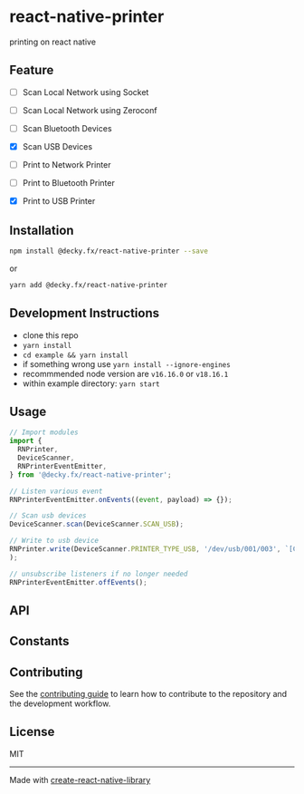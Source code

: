 # react-native-printer

printing on react native

## Feature
- [ ] Scan Local Network using Socket
- [ ] Scan Local Network using Zeroconf
- [ ] Scan Bluetooth Devices
- [x] Scan USB Devices
- [ ] Print to Network Printer
- [ ] Print to Bluetooth Printer
- [x] Print to USB Printer


## Installation

```sh
npm install @decky.fx/react-native-printer --save
```
or

```sh
yarn add @decky.fx/react-native-printer
```

## Development Instructions

- clone this repo
- `yarn install` 
- `cd example && yarn install`
- if something wrong use `yarn install --ignore-engines`
- recommmended node version are `v16.16.0` or `v18.16.1`
- within example directory: `yarn start`

## Usage

```js
// Import modules
import {
  RNPrinter,
  DeviceScanner,
  RNPrinterEventEmitter,
} from '@decky.fx/react-native-printer';

// Listen various event
RNPrinterEventEmitter.onEvents((event, payload) => {});

// Scan usb devices
DeviceScanner.scan(DeviceScanner.SCAN_USB);

// Write to usb device 
RNPrinter.write(DeviceScanner.PRINTER_TYPE_USB, '/dev/usb/001/003', `[C]<img>${imageUri}</img>\n"` + '[L]\n'
);

// unsubscribe listeners if no longer needed
RNPrinterEventEmitter.offEvents();
```

## API

## Constants

## Contributing

See the [contributing guide](CONTRIBUTING.md) to learn how to contribute to the repository and the development workflow.

## License

MIT

---

Made with [create-react-native-library](https://github.com/callstack/react-native-builder-bob)
